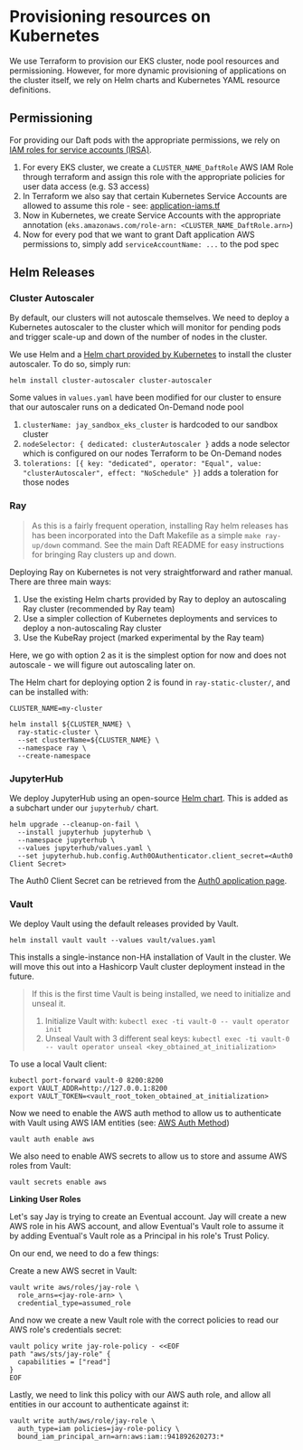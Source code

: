# Provisioning resources on Kubernetes

We use Terraform to provision our EKS cluster, node pool resources and permissioning. However, for more dynamic provisioning of applications on the cluster itself, we rely on Helm charts and Kubernetes YAML resource definitions.

## Permissioning

For providing our Daft pods with the appropriate permissions, we rely on [IAM roles for service accounts (IRSA)](https://docs.aws.amazon.com/eks/latest/userguide/iam-roles-for-service-accounts.html).

1. For every EKS cluster, we create a `CLUSTER_NAME_DaftRole` AWS IAM Role through terraform and assign this role with the appropriate policies for user data access (e.g. S3 access)
2. In Terraform we also say that certain Kubernetes Service Accounts are allowed to assume this role - see: [application-iams.tf](https://github.com/Eventual-Inc/engine/blob/main/cloud-ops/modules/sandbox_eks_cluster/application-iams.tf#L26-L31)
3. Now in Kubernetes, we create Service Accounts with the appropriate annotation (`eks.amazonaws.com/role-arn: <CLUSTER_NAME_DaftRole.arn>`)
4. Now for every pod that we want to grant Daft application AWS permissions to, simply add `serviceAccountName: ...` to the pod spec

## Helm Releases

### Cluster Autoscaler

By default, our clusters will not autoscale themselves. We need to deploy a Kubernetes autoscaler to the cluster which will monitor for pending pods and trigger scale-up and down of the number of nodes in the cluster.

We use Helm and a [Helm chart provided by Kubernetes](https://github.com/kubernetes/autoscaler/tree/master/charts/cluster-autoscaler) to install the cluster autoscaler. To do so, simply run:

```
helm install cluster-autoscaler cluster-autoscaler
```

Some values in `values.yaml` have been modified for our cluster to ensure that our autoscaler runs on a dedicated On-Demand node pool

1. `clusterName: jay_sandbox_eks_cluster` is hardcoded to our sandbox cluster
2. `nodeSelector: { dedicated: clusterAutoscaler }` adds a node selector which is configured on our nodes Terraform to be On-Demand nodes
3. `tolerations: [{ key: "dedicated", operator: "Equal", value: "clusterAutoscaler", effect: "NoSchedule" }]` adds a toleration for those nodes

### Ray

> As this is a fairly frequent operation, installing Ray helm releases has has been incorporated into the Daft Makefile as a simple `make ray-up/down` command. See the main Daft README for easy instructions for bringing Ray clusters up and down.

Deploying Ray on Kubernetes is not very straightforward and rather manual. There are three main ways:

1. Use the existing Helm charts provided by Ray to deploy an autoscaling Ray cluster (recommended by Ray team)
2. Use a simpler collection of Kubernetes deployments and services to deploy a non-autoscaling Ray cluster
3. Use the KubeRay project (marked experimental by the Ray team)

Here, we go with option 2 as it is the simplest option for now and does not autoscale - we will figure out autoscaling later on.

The Helm chart for deploying option 2 is found in `ray-static-cluster/`, and can be installed with:

```
CLUSTER_NAME=my-cluster

helm install ${CLUSTER_NAME} \
  ray-static-cluster \
  --set clusterName=${CLUSTER_NAME} \
  --namespace ray \
  --create-namespace
```

### JupyterHub

We deploy JupyterHub using an open-source [Helm chart](https://github.com/jupyterhub/helm-chart). This is added as a subchart under our `jupyterhub/` chart.

```
helm upgrade --cleanup-on-fail \
  --install jupyterhub jupyterhub \
  --namespace jupyterhub \
  --values jupyterhub/values.yaml \
  --set jupyterhub.hub.config.Auth0OAuthenticator.client_secret=<Auth0 Client Secret>
```

The Auth0 Client Secret can be retrieved from the [Auth0 application page](https://manage.auth0.com/dashboard/us/dev-kn2voyk3/applications/zwLsZdOmbKRat6i5Ccm7pq8vfNSNZNvR/settings).

### Vault

We deploy Vault using the default releases provided by Vault.

```
helm install vault vault --values vault/values.yaml
```

This installs a single-instance non-HA installation of Vault in the cluster. We will move this out into a Hashicorp Vault cluster deployment instead in the future.

> If this is the first time Vault is being installed, we need to initialize and unseal it.
> 1. Initialize Vault with: `kubectl exec -ti vault-0 -- vault operator init`
> 2. Unseal Vault with  3 different seal keys: `kubectl exec -ti vault-0 -- vault operator unseal <key_obtained_at_initialization>`

To use a local Vault client:

```
kubectl port-forward vault-0 8200:8200
export VAULT_ADDR=http://127.0.0.1:8200
export VAULT_TOKEN=<vault_root_token_obtained_at_initialization>
```

Now we need to enable the AWS auth method to allow us to authenticate with Vault using AWS IAM entities (see: [AWS Auth Method](https://www.vaultproject.io/docs/auth/aws))

```
vault auth enable aws
```

We also need to enable AWS secrets to allow us to store and assume AWS roles from Vault:

```
vault secrets enable aws
```

**Linking User Roles**

Let's say Jay is trying to create an Eventual account. Jay will create a new AWS role in his AWS account, and allow Eventual's Vault role to assume it by adding Eventual's Vault role as a Principal in his role's Trust Policy.

On our end, we need to do a few things:

Create a new AWS secret in Vault:

```
vault write aws/roles/jay-role \
  role_arns=<jay-role-arn> \
  credential_type=assumed_role
```

And now we create a new Vault role with the correct policies to read our AWS role's credentials secret:

```
vault policy write jay-role-policy - <<EOF
path "aws/sts/jay-role" {
  capabilities = ["read"]
}
EOF
```

Lastly, we need to link this policy with our AWS auth role, and allow all entities in our account to authenticate against it:

```
vault write auth/aws/role/jay-role \
  auth_type=iam policies=jay-role-policy \
  bound_iam_principal_arn=arn:aws:iam::941892620273:*
```
